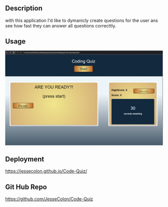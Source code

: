 # <Code-Quiz>

## Description

with this application I'd like to dymanicly create questions for the user ans see how fast they can answer all questions correcttly. 

## Usage
 ![alt text](./Assets/pictures/Screenshot%202023-04-20%20141131.png)

## Deployment
  https://jessecolon.github.io/Code-Quiz/
  
## Git Hub Repo
  https://github.com/JesseColon/Code-Quiz
